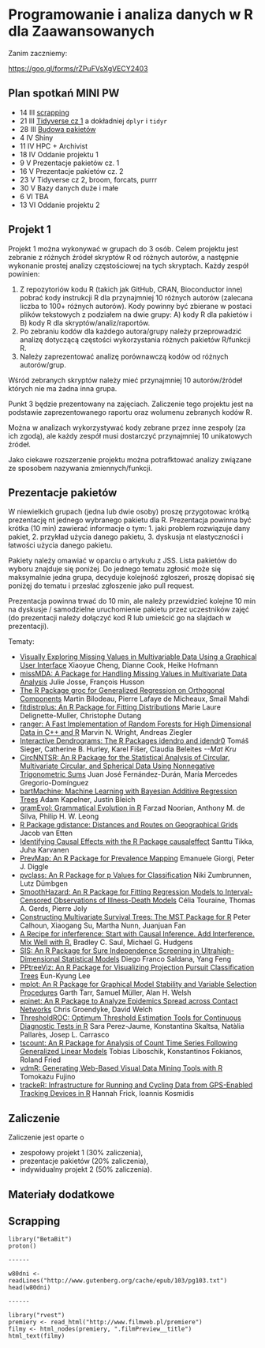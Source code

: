 # Programowanie i analiza danych w R dla Zaawansowanych

Zanim zaczniemy:

https://goo.gl/forms/rZPuFVsXgVECY2403


Plan spotka&#324; MINI PW
-------------------------

* 14 III [scrapping](https://pbiecek.gitbooks.io/przewodnik/content/Programowanie/jak_wczytywac_korpusy_tekstu.html)
* 21 III [Tidyverse cz 1](https://pbiecek.gitbooks.io/przewodnik/content/Programowanie/czyscic_przetwarzac.html) a dokładniej `dplyr` i `tidyr`
* 28 III [Budowa pakietów](https://pbiecek.gitbooks.io/przewodnik/content/Programowanie/pakiety/po_co.html)
* 4 IV Shiny
* 11 IV HPC + Archivist
* 18 IV Oddanie projektu 1
* 9 V Prezentacje pakietów cz. 1
* 16 V Prezentacje pakietów cz. 2
* 23 V Tidyverse cz 2, broom, forcats, purrr
* 30 V Bazy danych duże i małe
* 6 VI TBA
* 13 VI Oddanie projektu 2


Projekt 1
---------

Projekt 1 można wykonywać w grupach do 3 osób.
Celem projektu jest zebranie z różnych źródeł skryptów R od różnych autorów, a następnie wykonanie prostej analizy częstościowej na tych skryptach.
Każdy zespół powinien:

1. Z repozytoriów kodu R (takich jak GitHub, CRAN, Bioconductor inne) pobrać kody instrukcji R dla przynajmniej 10 różnych autorów (zalecana liczba to 100+ różnych autorów). Kody powinny być zbierane w postaci plików tekstowych z podziałem na dwie grupy: A) kody R dla pakietów i B) kody R dla skryptów/analiz/raportów.
2. Po zebraniu kodów dla każdego autora/grupy należy przeprowadzić analizę dotyczącą częstości wykorzystania różnych pakietów R/funkcji R.
3. Należy zaprezentować analizę porównawczą kodów od różnych autorów/grup.

Wśród zebranych skryptów należy mieć przynajmniej 10 autorów/źródeł których nie ma żadna inna grupa.

Punkt 3 będzie prezentowany na zajęciach. Zaliczenie tego projektu jest na podstawie zaprezentowanego raportu oraz wolumenu zebranych kodów R.

Można w analizach wykorzystywać kody zebrane przez inne zespoły (za ich zgodą), ale każdy zespół musi dostarczyć przynajmniej 10 unikatowych źródeł.

Jako ciekawe rozszerzenie projektu można potrafktować analizy związane ze sposobem nazywania zmiennych/funkcji.


Prezentacje pakietów
--------------------

W niewielkich grupach (jedna lub dwie osoby) proszę przygotowac krótką prezentację nt jednego wybranego pakietu dla R. Prezentacja powinna być krótka (10 min) zawierać informacje o tym: 1. jaki problem rozwiązuje dany pakiet, 2. przykład użycia danego pakietu, 3. dyskusja nt elastyczności i łatwości użycia danego pakietu.

Pakiety należy omawiać w oparciu o artykułu z JSS. Lista pakietów do wyboru znajduje się poniżej. Do jednego tematu zgłosić może się maksymalnie jedna grupa, decyduje kolejność zgłoszeń, proszę dopisać się poniżęj do tematu i przesłać zgłoszenie jako pull request.

Prezentacja powinna trwać do 10 min, ale należy przewidzieć kolejne 10 min na dyskusje / samodzielne uruchomienie pakietu przez uczestników zajęć (do prezentacji należy dołączyć kod R lub umieścić go na slajdach w prezentacji).

Tematy:

* [Visually Exploring Missing Values in Multivariable Data Using a Graphical User Interface](https://www.jstatsoft.org/article/view/v068i06) Xiaoyue Cheng, Dianne Cook, Heike Hofmann
* [missMDA: A Package for Handling Missing Values in Multivariate Data Analysis](https://www.jstatsoft.org/article/view/v070i01) Julie Josse, François Husson
* [The R Package groc for Generalized Regression on Orthogonal Components](https://www.jstatsoft.org/article/view/v065i01) Martin Bilodeau, Pierre Lafaye de Micheaux, Smail Mahdi
* [fitdistrplus: An R Package for Fitting Distributions](https://www.jstatsoft.org/article/view/v064i04) Marie Laure Delignette-Muller, Christophe Dutang
* [ranger: A Fast Implementation of Random Forests for High Dimensional Data in C++ and R](https://www.jstatsoft.org/article/view/v077i01) Marvin N. Wright, Andreas Ziegler
* [Interactive Dendrograms: The R Packages idendro and idendr0](https://www.jstatsoft.org/article/view/v076i10) Tomáš Sieger, Catherine B. Hurley, Karel Fišer, Claudia Beleites      *--Mat Kru*
* [CircNNTSR: An R Package for the Statistical Analysis of Circular, Multivariate Circular, and Spherical Data Using Nonnegative Trigonometric Sums](https://www.jstatsoft.org/article/view/v070i06) Juan José Fernández-Durán, María Mercedes Gregorio-Domínguez
* [bartMachine: Machine Learning with Bayesian Additive Regression Trees](https://www.jstatsoft.org/article/view/v070i04) Adam Kapelner, Justin Bleich
* [gramEvol: Grammatical Evolution in R](https://www.jstatsoft.org/article/view/v071i01) Farzad Noorian, Anthony M. de Silva, Philip H. W. Leong
* [R Package gdistance: Distances and Routes on Geographical Grids](https://www.jstatsoft.org/article/view/v076i13) Jacob van Etten
* [Identifying Causal Effects with the R Package causaleffect](https://www.jstatsoft.org/article/view/v076i12) Santtu Tikka, Juha Karvanen
* [PrevMap: An R Package for Prevalence Mapping](https://www.jstatsoft.org/article/view/v078i08) Emanuele Giorgi, Peter J. Diggle
* [pvclass: An R Package for p Values for Classification](https://www.jstatsoft.org/article/view/v078i04) Niki Zumbrunnen, Lutz Dümbgen
* [SmoothHazard: An R Package for Fitting Regression Models to Interval-Censored Observations of Illness-Death Models](https://www.jstatsoft.org/article/view/v079i07)
Célia Touraine, Thomas A. Gerds, Pierre Joly
* [Constructing Multivariate Survival Trees: The MST Package for R](https://www.jstatsoft.org/article/view/v083i12) Peter Calhoun, Xiaogang Su, Martha Nunn, Juanjuan Fan
* [A Recipe for inferference: Start with Causal Inference. Add Interference. Mix Well with R.](https://www.jstatsoft.org/article/view/v082i02) Bradley C. Saul, Michael G. Hudgens
* [SIS: An R Package for Sure Independence Screening in Ultrahigh-Dimensional Statistical Models](https://www.jstatsoft.org/article/view/v083i02) Diego Franco Saldana, Yang Feng
* [PPtreeViz: An R Package for Visualizing Projection Pursuit Classification Trees](https://www.jstatsoft.org/article/view/v083i08) Eun-Kyung Lee
* [mplot: An R Package for Graphical Model Stability and Variable Selection Procedures](https://www.jstatsoft.org/article/view/v083i09) Garth Tarr, Samuel Müller, Alan H. Welsh
* [epinet: An R Package to Analyze Epidemics Spread across Contact Networks](https://www.jstatsoft.org/article/view/v083i11) Chris Groendyke, David Welch
* [ThresholdROC: Optimum Threshold Estimation Tools for Continuous Diagnostic Tests in R](https://www.jstatsoft.org/article/view/v082i04) Sara Perez-Jaume, Konstantina Skaltsa, Natàlia Pallarès, Josep L. Carrasco
* [tscount: An R Package for Analysis of Count Time Series Following Generalized Linear Models](https://www.jstatsoft.org/article/view/v082i05) Tobias Liboschik, Konstantinos Fokianos, Roland Fried
* [vdmR: Generating Web-Based Visual Data Mining Tools with R](https://www.jstatsoft.org/article/view/v082i06) Tomokazu Fujino
* [trackeR: Infrastructure for Running and Cycling Data from GPS-Enabled Tracking Devices in R](https://www.jstatsoft.org/article/view/v082i07) Hannah Frick, Ioannis Kosmidis


Zaliczenie
----------

Zaliczenie jest oparte o 

* zespołowy projekt 1 (30% zaliczenia), 
* prezentacje pakietów (20% zaliczenia),
*  indywidualny projekt 2 (50% zaliczenia).


Materiały dodatkowe
-------------------

## Scrapping

```
library("BetaBit")
proton()

------

w80dni <- readLines("http://www.gutenberg.org/cache/epub/103/pg103.txt")
head(w80dni)

------

library("rvest")
premiery <- read_html("http://www.filmweb.pl/premiere")
filmy <- html_nodes(premiery, ".filmPreview__title")
html_text(filmy)
```
